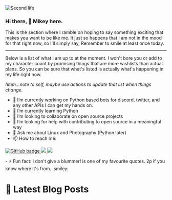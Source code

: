 ![Second life](https://user-images.githubusercontent.com/13338176/93229721-cca43c00-f76e-11ea-9854-e69f3be01b64.png)

### Hi there, 👋 Mikey here.
<p>
This is the section where I ramble on hoping to say something exciting that makes you want to be like me. It just so happens that I am not in the mood for that right now, so I'll simply say, Remember to smile at least once today.
</p>
<HR>
<p>Below is a list of what I am up to at the moment. I won't bore you or add to my character count by promising things that are more wishlists than actual plans. So you can be sure that what's listed is actually what's happening in my life right now. </p>

*hmm...note to self, maybe use actions to update that list when things change.*

- 🔭 I’m currently working on Python based bots for discord, twitter, and any other APIs I can get my hands on.
- 🌱 I’m currently learning Python
- 👯 I’m looking to collaborate on open source projects
- 🤔 I’m looking for help with contributing to open source in a meaningful way
- 💬 Ask me about Linux and Photography (Python later)
- 📫 How to reach me:
<p align="left">
  <a href="https://github.com/mikeysan?tab=followers">
    <img src="https://img.shields.io/github/followers/mikeysan?label=Followers&logo=GitHub&style=for-the-badge" alt="GitHub badge" />
  </a>
  <a href="http://twitter.com/whoismikey">
    <img src="https://img.shields.io/twitter/follow/whoismikey?label=Twitter&logo=twitter&style=for-the-badge" />
  </a>
  <a href="https://discord.com/invite/jZQs6Wu">
    <img src="https://img.shields.io/discord/699608417039286293?logo=discord&style=for-the-badge" />
  </a>
</p>
<!--
[![@whoismikey](https://camo.githubusercontent.com/84326a5401c753d69bfd9d72c84049880f7b7af7/68747470733a2f2f696d672e736869656c64732e696f2f747769747465722f75726c3f7374796c653d736f6369616c2675726c3d6874747073253341253246253246747769747465722e636f6d25324677686f69736d696b6579)](https://twitter.com/whoismikey) -->
- ⚡ Fun fact: I don't give a blummer! is one of my favourite quotes. 2p if you know where it's from. :smiley:

# 📩 Latest Blog Posts
<!-- BLOG-POST-LIST:START -->
<!-- BLOG-POST-LIST:END -->

<!--
**mikeysan/mikeysan** is a ✨ _special_ ✨ repository because its `README.md` (this file) appears on your GitHub profile.

Here are some ideas to get you started:

- 🔭 I’m currently working on Python based bots for discord and twitter
- 🌱 I’m currently learning Python
- 👯 I’m looking to collaborate on open source
- 🤔 I’m looking for help with contributing to open source in a meaningful way
- 💬 Ask me about Linux and Photography
- 📫 How to reach me: ...
- ⚡ Fun fact: I don't give a blummer! is one of my favourite quotes. virtual 2p if you know where it's from :smiley:
// Original shields.io link. Doesn't take me to twitter
   //   ![@whoismikey](https://img.shields.io/twitter/url?style=social&url=https%3A%2F%2Ftwitter.com%2Fwhoismikey)
     //  Here's a link command that makes an image a link
// [![Foo](http://www.google.com.au/images/nav_logo7.png)](http://google.com.au/)
-->
